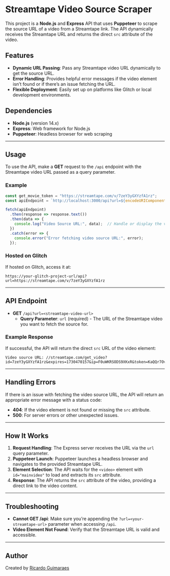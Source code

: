 
# Streamtape Video Source Scraper

This project is a **Node.js** and **Express** API that uses **Puppeteer** to scrape the source URL of a video from a Streamtape link. The API dynamically receives the Streamtape URL and returns the direct `src` attribute of the video.

## Features

- **Dynamic URL Passing**: Pass any Streamtape video URL dynamically to get the source URL.
- **Error Handling**: Provides helpful error messages if the video element isn’t found or if there’s an issue fetching the URL.
- **Flexible Deployment**: Easily set up on platforms like Glitch or local development environments.

## Dependencies

- **Node.js** (version 14.x)
- **Express**: Web framework for Node.js
- **Puppeteer**: Headless browser for web scraping

---

## Usage

To use the API, make a **GET** request to the `/api` endpoint with the Streamtape video URL passed as a query parameter.

### Example

```javascript
const get_movie_token = "https://streamtape.com/v/7zeY3yGXYzfA1rz";
const apiEndpoint = `http://localhost:3000/api?url=${encodeURIComponent(get_movie_token)}`;

fetch(apiEndpoint)
  .then(response => response.text())
  .then(data => {
    console.log("Video Source URL:", data);  // Handle or display the video source URL
  })
  .catch(error => {
    console.error("Error fetching video source URL:", error);
  });
```

### Hosted on Glitch

If hosted on Glitch, access it at:

```
https://your-glitch-project-url/api?url=https://streamtape.com/v/7zeY3yGXYzfA1rz
```

---

## API Endpoint

- **GET** `/api?url=<streamtape-video-url>`
  - **Query Parameter**: `url` (required) - The URL of the Streamtape video you want to fetch the source for.

### Example Response

If successful, the API will return the direct `src` URL of the video element:

```
Video source URL: //streamtape.com/get_video?id=7zeY3yGXYzfA1rz&expires=1730470157&ip=F0uWKRSODS9XKxR&token=KaQQr7Ovax4H&stream=1
```

---

## Handling Errors

If there is an issue with fetching the video source URL, the API will return an appropriate error message with a status code:

- **404**: If the video element is not found or missing the `src` attribute.
- **500**: For server errors or other unexpected issues.

---

## How It Works

1. **Request Handling**: The Express server receives the URL via the `url` query parameter.
2. **Puppeteer Launch**: Puppeteer launches a headless browser and navigates to the provided Streamtape URL.
3. **Element Selection**: The API waits for the `<video>` element with `id="mainvideo"` to load and extracts its `src` attribute.
4. **Response**: The API returns the `src` attribute of the video, providing a direct link to the video content.

---

## Troubleshooting

- **Cannot GET /api**: Make sure you’re appending the `?url=<your-streamtape-url>` parameter when accessing `/api`.
- **Video Element Not Found**: Verify that the Streamtape URL is valid and accessible.

--- 

## Author

Created by [Ricardo Guimaraes](https://github.com/ricardoguimaraes2021)
